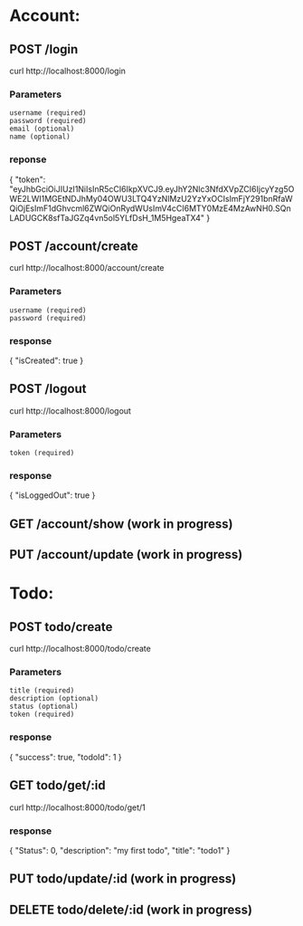 # Account:
## POST /login
curl http://localhost:8000/login
### Parameters
    username (required)
    password (required)
    email (optional)
    name (optional)
### reponse 
{
    "token": "eyJhbGciOiJIUzI1NiIsInR5cCI6IkpXVCJ9.eyJhY2Nlc3NfdXVpZCI6IjcyYzg5OWE2LWI1MGEtNDJhMy04OWU3LTQ4YzNlMzU2YzYxOCIsImFjY291bnRfaWQiOjEsImF1dGhvcml6ZWQiOnRydWUsImV4cCI6MTY0MzE4MzAwNH0.SQnLADUGCK8sfTaJGZq4vn5ol5YLfDsH_1M5HgeaTX4"
}

## POST /account/create
curl http://localhost:8000/account/create
### Parameters
    username (required)
    password (required)
### response
{
    "isCreated": true
}

## POST /logout
curl http://localhost:8000/logout
### Parameters
    token (required)
### response
{
    "isLoggedOut": true
}

## GET /account/show (work in progress)
## PUT /account/update (work in progress)

# Todo:
## POST todo/create
curl http://localhost:8000/todo/create
### Parameters
    title (required)
    description (optional)
    status (optional)
    token (required)
### response
{
    "success": true,
    "todoId": 1
}

## GET todo/get/:id
curl http://localhost:8000/todo/get/1
### response
{
    "Status": 0,
    "description": "my first todo",
    "title": "todo1"
}

## PUT todo/update/:id (work in progress)
## DELETE todo/delete/:id (work in progress)